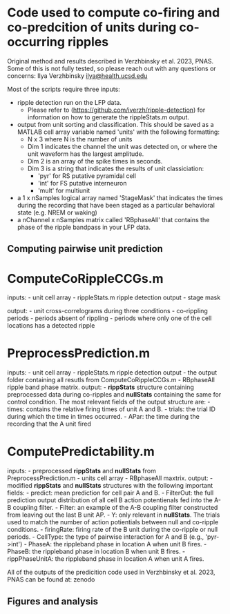 
# Code used to compute co-firing and co-predcition of units during co-occurring ripples #
Original method and results described in Verzhbinsky et al. 2023, PNAS.
Some of this is not fully tested, so please reach out with any questions or concerns:
Ilya Verzhbinsky ilya@health.ucsd.edu 

Most of the scripts require three inputs:
- ripple detection run on the LFP data. 
    - Please refer to (https://github.com/iverzh/ripple-detection) for information on how to generate the rippleStats.m output.
- output from unit sorting and classification. This should be saved as a MATLAB cell array variable named 'units' with the following formatting:
    - N x 3 where N is the number of units 
    - Dim 1 indicates the channel the unit was detected on, or where the unit waveform has the largest amplitude.
    - Dim 2 is an array of the spike times in seconds. 
    - Dim 3 is a string that indicates the results of unit classiciation: 
        - 'pyr' for RS putative pyramidal cell
        - 'int' for FS putative interneuron 
        - 'mult' for multiunit 
- a 1 x nSamples logical array named 'StageMask' that indicates the times during the recording that have been staged as a particular behavioral state (e.g. NREM or waking)
- a nChannel x nSamples matrix called 'RBphaseAll' that  contains the phase of the ripple bandpass in your LFP data. 


## Computing pairwise unit prediction ##
# ComputeCoRippleCCGs.m
inputs:
    - unit cell array
    - rippleStats.m ripple detection output
    - stage mask

output:
    - unit cross-correlograms during three conditions
        - co-rippling periods 
        - periods absent of rippling
        - periods where only one of the cell locations has a detected ripple

# PreprocessPrediction.m
inputs:
    - unit cell array
    - rippleStats.m ripple detection output
    - the output folder containing all resutls from ComputeCoRippleCCGs.m
    - RBphaseAll ripple band phase matrix. 
output:
    - **rippStats** structure containing preprocessed data during co-ripples and **nullStats** containing the same for control condition. The most relevant fields of the output structure are:
        - times: contains the relative firing times of unit A and B.
        - trials: the trial ID during which the time in times occurred.
        - APar: the time during the recording that the A unit fired

# ComputePredictability.m
inputs:
    - preprocessed **rippStats** and **nullStats** from PreprocessPrediction.m
    - units cell array
    - RBphaseAll maxtrix. 
output:
    - modified **rippStats** and **nullStats** structures with the following important fields:
        - predict: mean prediction for cell pair A and B.
        - FilterOut: the full prediction output distribution of all cell B action potentienals fed into the A-B coupling filter.
        - Filter: an example of the A-B coupling filter constructed from leaving out the last B unit AP.
        - Y: only relevant in **nullStats**. The trials used to match the number of action potientials between null and co-ripple conditions.
        - firingRate: firing rate of the B unit during the co-ripple or null periods. 
        - CellType: the type of pairwise interaction for A and B (e.g., 'pyr->int')
        - PhaseA: the rippleband phase in location A when unit B fires.
        - PhaseB: the rippleband phase in location B when unit B fires.
        - rippPhaseUnitA: the rippleband phase in location A when unit A fires.

All of the outputs of the predicition code used in Verzhbinsky et al. 2023, PNAS can be found at:
zenodo

## Figures and analysis ##


